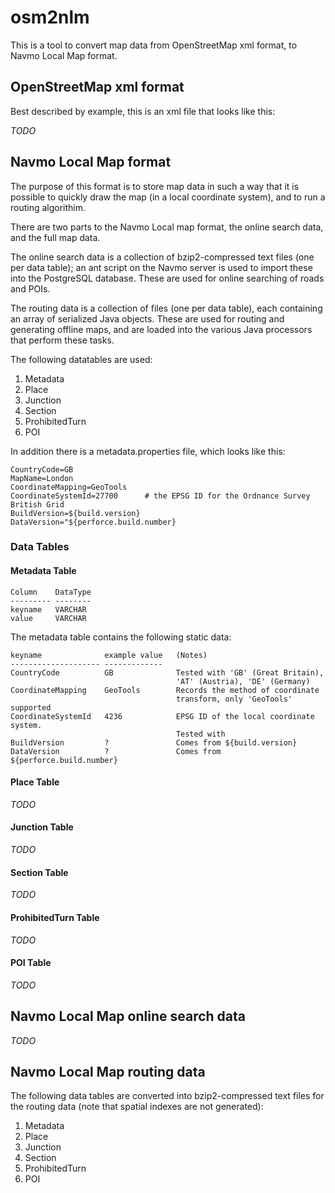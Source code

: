 # osm2nlm
This is a tool to convert map data from OpenStreetMap xml format, to Navmo Local Map format.

## OpenStreetMap xml format
Best described by example, this is an xml file that looks like this:

*TODO*

## Navmo Local Map format
The purpose of this format is to store map data in such a way that it is possible to quickly draw the map (in a local coordinate system), and to run a routing algorithim.

There are two parts to the Navmo Local map format, the online search data, and the full map data. 

The online search data is a collection of bzip2-compressed text files (one per data table); an ant script on the Navmo server is used to import these into the PostgreSQL database. These are used for online searching of roads and POIs.

The routing data is a collection of files (one per data table), each containing an array of serialized Java objects. These are used for routing and generating offline maps, and are loaded into the various Java processors that perform these tasks.

The following datatables are used:

1. Metadata
2. Place
3. Junction
4. Section
5. ProhibitedTurn
6. POI

In addition there is a metadata.properties file, which looks like this:

    CountryCode=GB
    MapName=London
    CoordinateMapping=GeoTools
    CoordinateSystemId=27700      # the EPSG ID for the Ordnance Survey British Grid
    BuildVersion=${build.version}
    DataVersion="${perforce.build.number}

### Data Tables

#### Metadata Table

    Column    DataType
    --------- --------
    keyname   VARCHAR
    value     VARCHAR 

The metadata table contains the following static data:

    keyname              example value   (Notes)
    -------------------- -------------
    CountryCode          GB              Tested with 'GB' (Great Britain), 
                                         'AT' (Austria), 'DE' (Germany)
    CoordinateMapping    GeoTools        Records the method of coordinate
                                         transform, only 'GeoTools' supported
    CoordinateSystemId   4236            EPSG ID of the local coordinate system.
                                         Tested with 
    BuildVersion         ?               Comes from ${build.version}
    DataVersion          ?               Comes from ${perforce.build.number}
                         
#### Place Table
*TODO*
#### Junction Table
*TODO*
#### Section Table
*TODO*
#### ProhibitedTurn Table
*TODO*
#### POI Table
*TODO*

Navmo Local Map online search data
----------------------------------
*TODO*

Navmo Local Map routing data
----------------------------
The following data tables are converted into bzip2-compressed text files for the routing data (note that spatial indexes are not generated):

1. Metadata
2. Place
3. Junction
4. Section
5. ProhibitedTurn
6. POI

